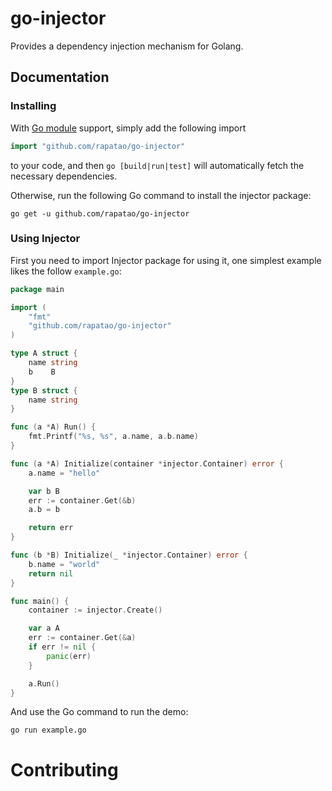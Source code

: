 # go-injector

Provides a dependency injection mechanism for Golang.

## Documentation

### Installing

With [Go module](https://github.com/golang/go/wiki/Modules) support, simply add the following import

```go
import "github.com/rapatao/go-injector"
```

to your code, and then `go [build|run|test]` will automatically fetch the necessary dependencies.

Otherwise, run the following Go command to install the injector package:

```shell
go get -u github.com/rapatao/go-injector
```

### Using Injector

First you need to import Injector package for using it, one simplest example likes the follow `example.go`:

```go
package main

import (
	"fmt"
	"github.com/rapatao/go-injector"
)

type A struct {
	name string
	b    B
}
type B struct {
	name string
}

func (a *A) Run() {
	fmt.Printf("%s, %s", a.name, a.b.name)
}

func (a *A) Initialize(container *injector.Container) error {
	a.name = "hello"

	var b B
	err := container.Get(&b)
	a.b = b

	return err
}

func (b *B) Initialize(_ *injector.Container) error {
	b.name = "world"
	return nil
}

func main() {
	container := injector.Create()

	var a A
	err := container.Get(&a)
	if err != nil {
		panic(err)
	}

	a.Run()
}
```

And use the Go command to run the demo:

```shell
go run example.go
```

# Contributing

